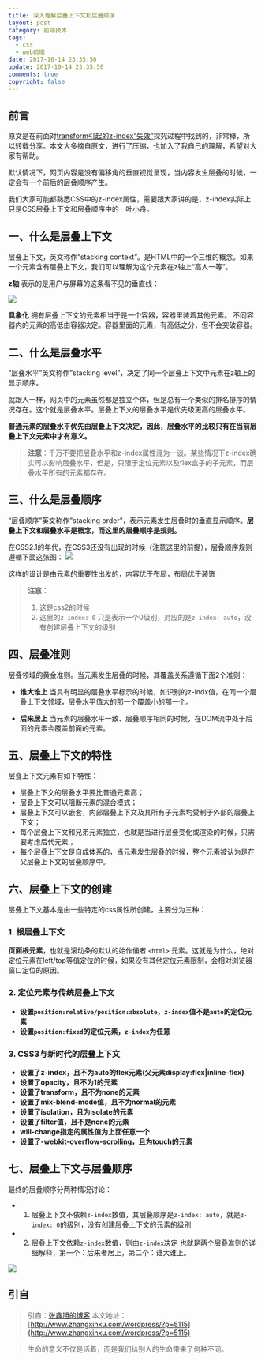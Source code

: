```yaml
---
title: 深入理解层叠上下文和层叠顺序
layout: post
category: 前端技术
tags:
  - css
  - web前端
date: 2017-10-14 23:35:50
update: 2017-10-14 23:35:50
comments: true
copyright: false
---
```


## 前言

原文是在前面对[transform引起的z-index“失效”](http://destinytaoer.cn/2017/10/Transform-%E5%BC%95%E8%B5%B7%E7%9A%84-z-index-%E5%A4%B1%E6%95%88%E2%80%98/)探究过程中找到的，非常棒，所以转载分享。本文大多摘自原文，进行了压缩，也加入了我自己的理解，希望对大家有帮助。

默认情况下，网页内容是没有偏移角的垂直视觉呈现，当内容发生层叠的时候，一定会有一个前后的层叠顺序产生。

我们大家可能都熟悉CSS中的z-index属性，需要跟大家讲的是，z-index实际上只是CSS层叠上下文和层叠顺序中的一叶小舟。

<!-- more -->

## 一、什么是层叠上下文
层叠上下文，英文称作“stacking context”。是HTML中的一个三维的概念。如果一个元素含有层叠上下文，我们可以理解为这个元素在z轴上“高人一等”。

**z轴**
表示的是用户与屏幕的这条看不见的垂直线：

![](http://upload-images.jianshu.io/upload_images/7295449-a898aaf76a63dc5c.png?imageMogr2/auto-orient/strip%7CimageView2/2/w/1240)

**具象化**
拥有层叠上下文的元素相当于是一个容器，容器里装着其他元素。
不同容器内的元素的高低由容器决定。容器里面的元素，有高低之分，但不会突破容器。

## 二、什么是层叠水平
“层叠水平”英文称作”stacking level”，决定了同一个层叠上下文中元素在z轴上的显示顺序。

就跟人一样，网页中的元素虽然都是独立个体，但是总有一个类似的排名排序的情况存在。这个就是层叠水平。层叠上下文的层叠水平是优先级更高的层叠水平。

**普通元素的层叠水平优先由层叠上下文决定，因此，层叠水平的比较只有在当前层叠上下文元素中才有意义。**

>**注意**：千万不要把层叠水平和z-index属性混为一谈。某些情况下z-index确实可以影响层叠水平，但是，只限于定位元素以及flex盒子的子元素，而层叠水平所有的元素都存在。

## 三、什么是层叠顺序
“层叠顺序”英文称作”stacking order”，表示元素发生层叠时的垂直显示顺序。**层叠上下文和层叠水平是概念，而这里的层叠顺序是规则。**

在CSS2.1的年代，在CSS3还没有出现的时候（注意这里的前提），层叠顺序规则遵循下面这张图：
![](http://upload-images.jianshu.io/upload_images/7295449-ba5b01895cbecb35.png?imageMogr2/auto-orient/strip%7CimageView2/2/w/1240)

这样的设计是由元素的重要性出发的，内容优于布局，布局优于装饰
>**注意**：
>1. 这是css2的时候
>2. 这里的`z-index: 0` 只是表示一个0级别，对应的是`z-index: auto`，没有创建层叠上下文的级别

## 四、层叠准则

层叠领域的黄金准则。当元素发生层叠的时候，其覆盖关系遵循下面2个准则：

- **谁大谁上**
当具有明显的层叠水平标示的时候，如识别的z-indx值，在同一个层叠上下文领域，层叠水平值大的那一个覆盖小的那一个。

- **后来居上**
当元素的层叠水平一致、层叠顺序相同的时候，在DOM流中处于后面的元素会覆盖前面的元素。

## 五、层叠上下文的特性
层叠上下文元素有如下特性：

- 层叠上下文的层叠水平要比普通元素高；
- 层叠上下文可以阻断元素的混合模式；
- 层叠上下文可以嵌套，内部层叠上下文及其所有子元素均受制于外部的层叠上下文；
- 每个层叠上下文和兄弟元素独立，也就是当进行层叠变化或渲染的时候，只需要考虑后代元素；
- 每个层叠上下文是自成体系的，当元素发生层叠的时候，整个元素被认为是在父层叠上下文的层叠顺序中。

## 六、层叠上下文的创建

层叠上下文基本是由一些特定的css属性所创建，主要分为三种：

### 1. 根层叠上下文
**页面根元素**，也就是滚动条的默认的始作俑者 `<html>` 元素。这就是为什么，绝对定位元素在left/top等值定位的时候，如果没有其他定位元素限制，会相对浏览器窗口定位的原因。

### 2. 定位元素与传统层叠上下文
- **设置`position:relative/position:absolute`，`z-index`值不是`auto`的定位元素**
- **设置`position:fixed`的定位元素，`z-index`为任意**

### 3. CSS3与新时代的层叠上下文

- **设置了z-index，且不为auto的flex元素(父元素display:flex|inline-flex)**
- **设置了opacity，且不为1的元素**
- **设置了transform，且不为none的元素**
- **设置了mix-blend-mode值，且不为normal的元素**
- **设置了isolation，且为isolate的元素**
- **设置了filter值，且不是none的元素**
- **will-change指定的属性值为上面任意一个**
- **设置了-webkit-overflow-scrolling，且为touch的元素**

## 七、层叠上下文与层叠顺序
最终的层叠顺序分两种情况讨论：
- 1. 层叠上下文不依赖`z-index`数值，其层叠顺序是`z-index: auto`，就是`z-index: 0`的级别，没有创建层叠上下文的元素的级别
- 2. 层叠上下文依赖`z-index`数值，则由`z-index`决定
也就是两个层叠准则的详细解释，第一个：后来者居上，第二个：谁大谁上。

![](http://upload-images.jianshu.io/upload_images/7295449-52bb630f54165a8e.png?imageMogr2/auto-orient/strip%7CimageView2/2/w/1240)

## 引自
> 引自：[张鑫旭的博客](http://www.zhangxinxu.com/)
> 本文地址：[http://www.zhangxinxu.com/wordpress/?p=5115](http://www.zhangxinxu.com/wordpress/?p=5115)

<blockquote class="blockquote-center">生命的意义不仅是活着，而是我们给别人的生命带来了何种不同。</blockquote>

